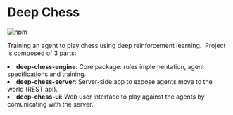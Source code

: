 # Deep Chess

[![npm](https://img.shields.io/npm/v/@rfalaize/deep-chess-engine.svg)](https://github.com/rfalaize/deep-chess)

<p>
Training an agent to play chess using deep reinforcement learning.&nbsp;
Project is composed of 3 parts:
</p>

<li><b>deep-chess-engine</b>: Core package: rules implementation, agent specifications and training.</li>
<li><b>deep-chess-server</b>: Server-side app to expose agents move to the world (REST api).</li>
<li><b>deep-chess-ui</b>: Web user interface to play against the agents by comunicating with the server.</li>
